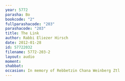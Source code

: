 ```yaml
---
year: 5772
parasha: Bo
bookcode: "2"
fullparashacode: "203"
parashacode: "203"
title: The Link
author: Rabbi Eliezer Hirsch
date: 2012-01-28
id: 57722032
filename: 5772-203-2
layout: audio
moment: 
shabbat: 
occasion: In memory of Rebbetzin Chana Weinberg Ztl
---
```


